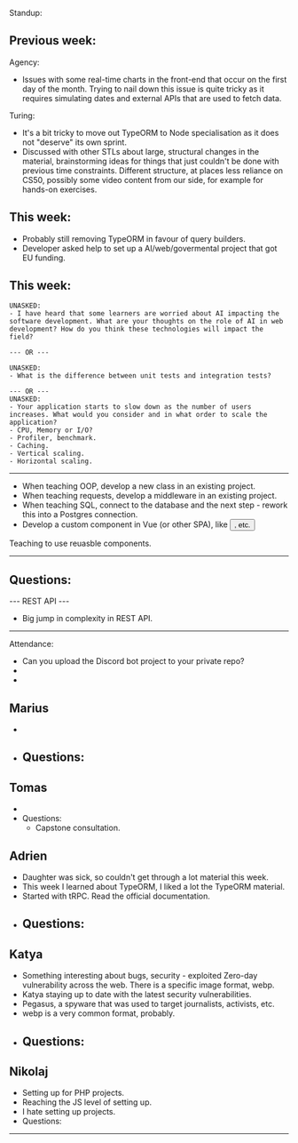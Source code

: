 Standup:

  ## Previous week:

  Agency:
  - Issues with some real-time charts in the front-end that occur on the first day of the month. Trying to nail down this issue is quite tricky as it requires simulating dates and external APIs that are used to fetch data.

  Turing:
  - It's a bit tricky to move out TypeORM to Node specialisation as it does not "deserve" its own sprint.
  - Discussed with other STLs about large, structural changes in the material, brainstorming ideas for things that just couldn't be done with previous time constraints. Different structure, at places less reliance on CS50, possibly some video content from our side, for example for hands-on exercises.

  ## This week:
  - Probably still removing TypeORM in favour of query builders.
  - Developer asked help to set up a AI/web/govermental project that got EU funding.

  ## This week:
    UNASKED:
    - I have heard that some learners are worried about AI impacting the software development. What are your thoughts on the role of AI in web development? How do you think these technologies will impact the field?

    --- OR ---

    UNASKED:
    - What is the difference between unit tests and integration tests?

    --- OR ---
    UNASKED:
    - Your application starts to slow down as the number of users increases. What would you consider and in what order to scale the application?
    - CPU, Memory or I/O?
    - Profiler, benchmark.
    - Caching.
    - Vertical scaling.
    - Horizontal scaling.

--- --- ---

- When teaching OOP, develop a new class in an existing project.
- When teaching requests, develop a middleware in an existing project.
- When teaching SQL, connect to the database and the next step - rework this into a Postgres connection.
- Develop a custom component in Vue (or other SPA), like <Button>, etc.

Teaching to use reuasble components.

--- --- ---

Questions:
  -

--- REST API ---

- Big jump in complexity in REST API.

--- --- ---

Attendance:
  - Can you upload the Discord bot project to your private repo?
  -
  -

## Marius

-
- Questions:
  -

## Tomas

-
- Questions:
  - Capstone consultation.

## Adrien

- Daughter was sick, so couldn't get through a lot material this week.
- This week I learned about TypeORM, I liked a lot the TypeORM material.
- Started with tRPC. Read the official documentation.
- Questions:
  -

## Katya

- Something interesting about bugs, security - exploited Zero-day vulnerability across the web. There is a specific image format, webp.
- Katya staying up to date with the latest security vulnerabilities.
- Pegasus, a spyware that was used to target journalists, activists, etc.
- webp is a very common format, probably.
- Questions:
  -

## Nikolaj

- Setting up for PHP projects.
- Reaching the JS level of setting up.
- I hate setting up projects.
- Questions:

---
